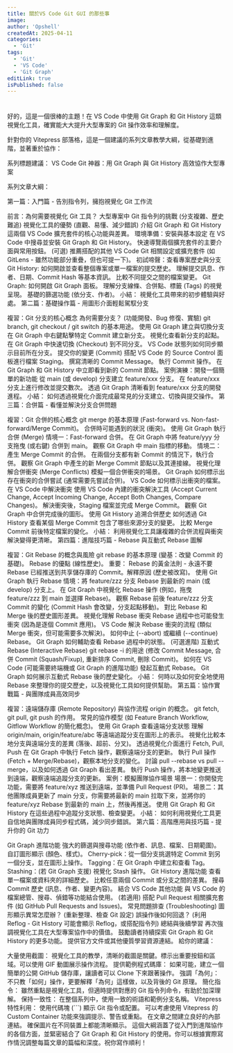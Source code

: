 ```yaml
---
title: 關於VS Code Git GUI 的那些事
image:
author: 'Opshell'
createdAt: 2025-04-11
categories:
  - 'Git'
tags:
  - 'Git'
  - 'VS Code'
  - 'Git Graph'
editLink: true
isPublished: false
---
```


#

好的，這是一個很棒的主題！在 VS Code 中使用 Git Graph 和 Git History 這類視覺化工具，確實能大大提升大型專案的 Git 操作效率和理解度。

針對你的 Vitepress 部落格，這是一個建議的系列文章教學大綱，從基礎到進階，並著重於協作：

系列標題建議： VS Code Git 神器：用 Git Graph 與 Git History 高效協作大型專案

系列文章大綱：

第一篇：入門篇 - 告別指令列，擁抱視覺化 Git 工作流

前言：為何需要視覺化 Git 工具？
大型專案中 Git 指令列的挑戰 (分支複雜、歷史難追)
視覺化工具的優勢 (直觀、易懂、減少錯誤)
介紹 Git Graph 和 Git History 這兩個 VS Code 擴充套件的核心功能與差異。
環境準備：安裝與基本設定
在 VS Code 中搜尋並安裝 Git Graph 和 Git History。
快速導覽兩個擴充套件的主要介面與常用按鈕。
(可選) 推薦搭配的其他 VS Code Git 相關設定或擴充套件 (如 GitLens - 雖然功能部分重疊，但也可提一下)。
初試啼聲：查看專案歷史與分支
Git History:
如何開啟並查看整個專案或單一檔案的提交歷史。
理解提交訊息、作者、日期、Commit Hash 等基本資訊。
比較不同提交之間的檔案變更。
Git Graph:
如何開啟 Git Graph 面板。
理解分支線條、合併點、標籤 (Tags) 的視覺呈現。
基礎的篩選功能 (依分支、作者)。
小結： 視覺化工具帶來的初步體驗與好處。
第二篇：基礎操作篇 - 用圖形介面輕鬆駕馭分支

複習：Git 分支的核心概念
為何需要分支？ (功能開發、Bug 修復、實驗)
git branch, git checkout / git switch 的基本用途。
使用 Git Graph 建立與切換分支
在 Git Graph 中右鍵點擊特定 Commit 建立新分支。
視覺化查看新分支的起點。
在 Git Graph 中快速切換 (Checkout) 到不同分支。
VS Code 狀態列如何同步顯示目前所在分支。
提交你的變更 (Commit)
搭配 VS Code 的 Source Control 面板進行檔案 Staging。
撰寫清晰的 Commit Message。
執行 Commit 操作。
在 Git Graph 和 Git History 中立即看到新的 Commit 節點。
案例演練：開發一個簡單的新功能
從 main (或 develop) 分支建立 feature/xxx 分支。
在 feature/xxx 分支上進行修改並提交數次。
透過 Git Graph 清晰看到 feature/xxx 分支的開發進程。
小結： 如何透過視覺化介面完成最常見的分支建立、切換與提交操作。
第三篇：合併篇 - 看懂並解決分支合併問題

複習：Git 合併的核心概念
git merge 的基本原理 (Fast-forward vs. Non-fast-forward/Merge Commit)。
合併時可能遇到的狀況 (衝突)。
使用 Git Graph 執行合併 (Merge)
情境一：Fast-forward 合併。
在 Git Graph 中將 feature/yyy 分支拖曳 (或右鍵) 合併到 main。
觀察 Git Graph 中 main 指標的移動。
情境二：產生 Merge Commit 的合併。
在兩個分支都有新 Commit 的情況下，執行合併。
觀察 Git Graph 中產生的新 Merge Commit 節點以及其連接線。
視覺化理解合併衝突 (Merge Conflicts)
模擬一個合併衝突的場景。
Git Graph 如何標示出存在衝突的合併嘗試 (通常需要先嘗試合併)。
VS Code 如何標示出衝突的檔案。
在 VS Code 中解決衝突
使用 VS Code 內建的衝突解決工具 (Accept Current Change, Accept Incoming Change, Accept Both Changes, Compare Changes)。
解決衝突後，Staging 檔案並完成 Merge Commit。
觀察 Git Graph 中合併完成後的圖形。
使用 Git History 追溯合併歷史
如何透過 Git History 查看某個 Merge Commit 包含了哪些來源分支的變更。
比較 Merge Commit 前後特定檔案的變化。
小結： 利用視覺化工具讓複雜的合併流程與衝突解決變得更清晰。
第四篇：進階技巧篇 - Rebase 與互動式 Rebase 圖解

複習：Git Rebase 的概念與風險
git rebase 的基本原理 (變基：改變 Commit 的基礎)。
Rebase 的優點 (線性歷史)。
重要： Rebase 的黃金法則 - 永遠不要 Rebase 已經推送到共享儲存庫的 Commit。解釋原因 (歷史被改寫)。
使用 Git Graph 執行 Rebase
情境：將 feature/zzz 分支 Rebase 到最新的 main (或 develop) 分支上。
在 Git Graph 中視覺化 Rebase 操作 (例如，拖曳 feature/zzz 到 main 並選擇 Rebase)。
觀察 Rebase 前後 feature/zzz 分支 Commit 的變化 (Commit Hash 會改變，分支起點移動)。
對比 Rebase 和 Merge 後的歷史圖形差異。
視覺化理解 Rebase 衝突
Rebase 過程中也可能發生衝突 (因為是逐個 Commit 應用)。
VS Code 解決 Rebase 衝突的流程 (類似 Merge 衝突，但可能需要多次解決)。
如何中止 (--abort) 或繼續 (--continue) Rebase。
Git Graph 如何輔助查看 Rebase 過程中的狀態。
(可選進階) 互動式 Rebase (Interactive Rebase)
git rebase -i 的用途 (修改 Commit Message, 合併 Commit (Squash/Fixup), 重新排序 Commit, 刪除 Commit)。
如何在 VS Code (可能需要終端機或 Git Graph 的進階功能) 發起互動式 Rebase。
Git Graph 如何展示互動式 Rebase 後的歷史變化。
小結： 何時以及如何安全地使用 Rebase 來整理你的提交歷史，以及視覺化工具如何提供幫助。
第五篇：協作實戰篇 - 與團隊成員高效同步

複習：遠端儲存庫 (Remote Repository) 與協作流程
origin 的概念。
git fetch, git pull, git push 的作用。
常見的協作模型 (如 Feature Branch Workflow, Gitflow Workflow 的簡化概念)。
使用 Git Graph 查看遠端分支狀態
理解 origin/main, origin/feature/abc 等遠端追蹤分支在圖形上的表示。
視覺化比較本地分支與遠端分支的差異 (落後、超前、分叉)。
透過視覺化介面進行 Fetch, Pull, Push
在 Git Graph 中執行 Fetch 操作，觀察遠端分支的更新。
執行 Pull 操作 (Fetch + Merge/Rebase)，觀察本地分支的變化。
討論 pull --rebase vs pull --merge，以及如何透過 Git Graph 看出差異。
執行 Push 操作，將本地變更推送到遠端，觀察遠端追蹤分支的更新。
案例：模擬團隊協作場景
場景一：你開發完功能，需要將 feature/xyz 推送到遠端，並準備 Pull Request (PR)。
場景二：其他團隊成員更新了 main 分支，你需要將最新的 main 拉取下來，並將你的 feature/xyz Rebase 到最新的 main 上，然後再推送。
使用 Git Graph 和 Git History 在這些過程中追蹤分支狀態、檢查變更。
小結： 如何利用視覺化工具更自信地與團隊成員同步程式碼，減少同步錯誤。
第六篇：高階應用與技巧篇 - 提升你的 Git 功力

Git Graph 進階功能
強大的篩選與搜尋功能 (依作者、訊息、檔案、日期範圍)。
自訂圖形顯示 (顏色、樣式)。
Cherry-pick：從一個分支挑選特定 Commit 到另一個分支，並在圖形上操作。
Tagging：在 Git Graph 中建立和查看 Tag。
Stashing：(若 Git Graph 支援) 視覺化 Stash 操作。
Git History 進階功能
查看單一檔案或資料夾的詳細歷史。
比較任意兩個 Commit 或分支之間的差異。
搜尋 Commit 歷史 (訊息、作者、變更內容)。
結合 VS Code 其他功能
與 VS Code 的檔案總管、搜尋、偵錯等功能結合使用。
(若適用) 搭配 Pull Request 相關擴充套件 (如 GitHub Pull Requests and Issues)。
常見問題排查 (Troubleshooting)
圖形顯示異常怎麼辦？ (重新整理、檢查 Git 設定)
誤操作後如何回退？ (利用 Reflog - Git History 可能會顯示 Reflog，或搭配指令列)
總結與後續學習
再次強調視覺化工具在大型專案協作中的價值。
鼓勵讀者持續探索 Git Graph 和 Git History 的更多功能。
提供官方文件或其他優質學習資源連結。
給你的建議：

大量使用截圖： 視覺化工具的教學，清晰的截圖是關鍵。標示出重要按鈕和區域。可以使用 GIF 動圖展示操作流程。
提供範例程式碼庫： 如果可能，建立一個簡單的公開 GitHub 儲存庫，讓讀者可以 Clone 下來跟著操作。
強調「為何」： 不只教「如何」操作，更要解釋「為何」這樣做，以及背後的 Git 原理。
簡化指令： 雖然重點是視覺化工具，但適時提供對應的 Git 指令列命令，有助於加深理解。
保持一致性： 在整個系列中，使用一致的術語和範例分支名稱。
Vitepress 特性利用：
使用代碼塊 (```) 顯示 Git 指令或配置。
可以考慮使用 Vitepress 的 Custom Container 功能來強調提示、警告或重點。
在文章之間建立良好的內部連結。
確保圖片在不同裝置上都能清晰顯示。
這個大綱涵蓋了從入門到進階協作的各個方面，並緊密結合了 Git Graph 和 Git History 的使用。你可以根據實際寫作情況調整每篇文章的篇幅和深度。祝你寫作順利！
